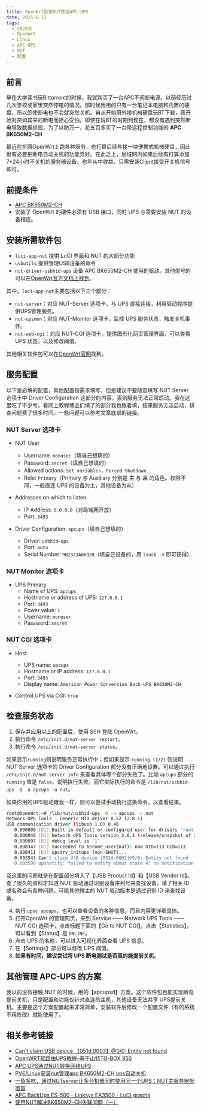 ```yaml
---
title: OpenWrt配置NUT管理APC-UPS
date: 2025-6-13
tags:
  - 2025年
  - OpenWrt
  - Linux
  - APC-UPS
  - NUT
  - 配置
---
```



## 前言

早在大学读书玩Bittorrent的时候，我就购买了一台APC不间断电源。以前经历过几次学校或家里突然停电的情况。那时候我用的只有一台笔记本电脑和内置的硬盘，所以即使断电也不会就突然关机。自从开始用外接机械硬盘玩BT下载，我开始对突如其来的断电而担心受怕。即使在玩BT的时期到现在，都没有遇到突然断电导致数据损毁，为了以防万一，花五百多买了一台带远程控制功能的 **APC BK650M2-CH**

最近在折腾OpenWrt上跑各种服务，也打算后续外接一块便携式机械硬盘，因此很有必要把断电自动关机的功能弄好。在此之上，局域网内如果后续有打算添加7*24小时不关机的服务器设备，也年从中收益，只需安装Client接受开关机信号即可。


## 前提条件

- [APC BK650M2-CH](https://networkupstools.org/ddl/APC/Back-UPS_BK650M2-CH.html)
- 安装了 OpenWrt 的硬件必须有 USB 接口，同时 UPS 与需要安装 NUT 的设备相连。


## 安装所需软件包

- `luci-app-nut` 提供 LuCI 界面和 NUT 的大部分功能
- `usbutils` 提供管理USB设备的命令
- `nut-driver-usbhid-ups` 设备 APC BK650M2-CH 使用的驱动。其他型号的可以在[OpenWrt官方文档上找到](https://openwrt.org/docs/guide-user/services/ups/software.nut)。

其中，`luci-app-nut`主要包括以下三个部分：

- `nut-server`：对应 NUT-Server 选项卡。与 UPS 直接连接，利用驱动程序提供UPS管理服务。
- `nut-upsmon`：对应 NUT-Monitor 选项卡。监控 UPS 服务状态，触发关机事件。
- `nut-web-cgi`：对应 NUT-CGI 选项卡。提供图形化网页管理界面，可以查看 UPS 状态，以及修改阈值。

其他相关软件包可以在[OpenWrt官网](https://openwrt.org/docs/guide-user/services/ups/software.nut#package_selection)找到。


## 服务配置

以下是必填的配置，其他配置按需求填写，但是建议不要随意填写 NUT Server 选项卡中 Driver Configuration 这部分的内容，否则服务无法正常启动。我在这里吃了不少亏。看网上教程博主们填了的部分我也跟着填，结果服务无法启动，排查问题费了很多时间。一些问题可以参考文章底部的链接。

### NUT Server 选项卡

- NUT User
  - Username: `monuser`（填自己想填的）
  - Password: `secret`（填自己想填的）
  - Allowed actions: `Set variables`，`Forced Shutdown`
  - Role: `Primary`（Primary 与 Auxiliary 分别是 **主** 与 **从** 的角色。权限不同，一般直连 UPS 的设备为主，其他设备为从）

- Addresses on which to listen
  - IP Address: `0.0.0.0`（对局域网开放）
  - Port: `3493`

- Driver Configuration: `apcups`（填自己想填的）
  - Driver: `usbhid-ups`
  - Port: `auto`
  - Serial Number: `9B2323A06928`（填自己设备的，用 `lsusb -v` 即可获得）

### NUT Monitor 选项卡

- UPS Primary
  - Name of UPS: `apcups`
  - Hostname or address of UPS: `127.0.0.1`
  - Port: `3493`
  - Power value: `1`
  - Username: `monuser`
  - Password: `secret`

### NUT CGI 选项卡

- Host
  - UPS name: `apcups`
  - Hostname or IP address: `127.0.0.1`
  - Port: `3493`
  - Display name: `American Power Conversion Back-UPS BK650M2-CH`

- Control UPS via CGI: `true`


## 检查服务状态

1. 保存并应用以上的配置后，使用 SSH 登陆 OpenWrt。
2. 执行命令 `/etc/init.d/nut-server restart`。
3. 执行命令 `/etc/init.d/nut-server status`。

如果显示`running`则说明服务正常执行中；但如果显示 `running (1/2)` 则说明 NUT Server 选项卡的 Driver Configuration 部分没有正确地设置。可以通过执行 `/etc/init.d/nut-server info` 来查看具体哪个部分失败了。比如 `apcups` 部分的 `running` 值是 `false`，说明执行失败。而它实际执行的命令是 `/lib/nut/usbhid-ups -D -a apcups -u nut`。

如果你用的UPS驱动跟我一样，则可以尝试手动执行这条命令，以查看结果。

```bash
root@OpenWrt:~# /lib/nut/usbhid-ups -D -a apcups -u nut
Network UPS Tools - Generic HID driver 0.52 (2.8.1)
USB communication driver (libusb 1.0) 0.46
   0.000000	[D1] Built-in default or configured user for drivers 'root' was ignored due to 'nut' specified on command line
   0.000040	[D1] Network UPS Tools version 2.8.1 (release/snapshot of 2.8.1) built with aarch64-openwrt-linux-musl-gcc (OpenWrt GCC 13.3.0 r28698-0db2af95bc) 13.3.0 and configured with flags: --target=aarch64-openwrt-linux --host=aarch64-openwrt-linux --build=x86_64-pc-linux-gnu --disable-dependency-tracking --program-prefix= --program-suffix= --prefix=/usr --exec-prefix=/usr --bindir=/usr/bin --sbindir=/usr/sbin --libexecdir=/usr/lib --sysconfdir=/etc --datadir=/usr/share --localstatedir=/var --mandir=/usr/man --infodir=/usr/info --disable-nls --sysconfdir=/etc/nut --datadir=/usr/share/nut --with-dev --with-usb --without-avahi --without-snmp --with-serial --without-doc --with-neon --without-powerman --without-wrap --with-hotplug-dir=/etc/hotplug --with-cgi --without-ipmi --without-freeipmi --without-linux-i2c --without-ssl --without-libltdl --without-macosx_ups --with-statepath=/var/run/nut --with-pidpath=/var/run --with-drvpath=/lib/nut --with-user=root --with-group=root --with-gd-includes='-I/builder/shared-workdir/build/sdk/staging_dir/target-aarch64_cortex-a53_musl/usr/include -I/builder/shared-workdir/build/sdk/staging_dir/target-aarch64_cortex-a53_musl/usr/include/freetype2 -I/builder/shared-workdir/build/sdk/staging_dir/target-aarch64_cortex-a53_musl/usr/include/libpng16' --with-gd-libs='-L/builder/shared-workdir/build/sdk/staging_dir/target-aarch64_cortex-a53_musl/usr/lib -lgd'
   0.000097	[D1] debug level is '1'
   0.000347	[D1] Succeeded to become_user(nut): now UID=113 GID=113
   0.000411	[D1] upsdrv_initups (non-SHUT)...
   0.003543	Can't claim USB device [051d:0002]@0/0: Entity not found
   0.003599	upsnotify: failed to notify about state 4: no notification tech defined, will not spam more about it
```

我这里的问题就是在配置部分填入了【USB Product Id】和【USB Vendor Id】。查了很久的资料才知道 NUT 驱动通过识别设备序列号来查找设备，填了相关 ID 或名称会有各种问题。可能其他博主的 NUT 驱动版本是通过识别 ID 来查找设备。

4. 执行 `upsc apcups`，也可以查看设备的各种信息，而且内容更详细具体。
5. 打开OpenWrt 的管理网页，来到 Service —— Network UPS Tools —— NUT CGI 选项卡，点击标题下面的【Go to NUT CGI】，点击【Statistics】，可以看到【Status】是 `ONLINE`。
6. 点击 UPS 的名称，可以进入可视化界面查看 UPS 信息。
7. 在【Settings】部分可以修改 UPS 阈值。
8. **如果有时间，建议尝试将 UPS 断电测试是否真的能提前关机**。


## 其他管理 APC-UPS 的方案

我以前没有接触 NUT 的时候，用的【apcupsd】方案。这个软件包也能实现断电提前关机，只是配置和功能仅针对直连的主机，其他设备无法共享 UPS提前关机。主要是这个方案配置起来非常简单，安装软件后修改一个配置文件（有的系统不用修改）就能使用了。


## 相关参考链接

- [Can't claim USB device 【051d:0003】@0/0: Entity not found](https://community.home-assistant.io/t/nut-tools-only-1-usb-ups-at-a-time-works-solved/765244/7)
- [OpenWRT软路由UPS教程-基于山特TG-BOX 850](https://www.luqijian.com/2023/01/08/openwrt-with-ups-tutorial-based-on-santak-tg-box-850/)
- [APC UPS通过NUT转换网络UPS](https://blog.12ms.xyz/archives/2250)
- [PVE/Linux安装nut管理apc BK650M2-CH ups自动关机](https://www.haiyun.me/archives/1425.html)
- [一鱼多吃，通过NUTserver让多台机器同时使用同一个UPS：NUT主服务器配置篇](https://www.bilibili.com/opus/918271086007681026)
- [APC BackUps ES-500 - Linksys EA3500 - LuCI graphs](https://openwrt.org/docs/guide-user/services/ups/apcupsd_es500)
- [使用NUT解决BK650M2-CH失联问题（一）](https://www.alainlam.cn/?p=56)

